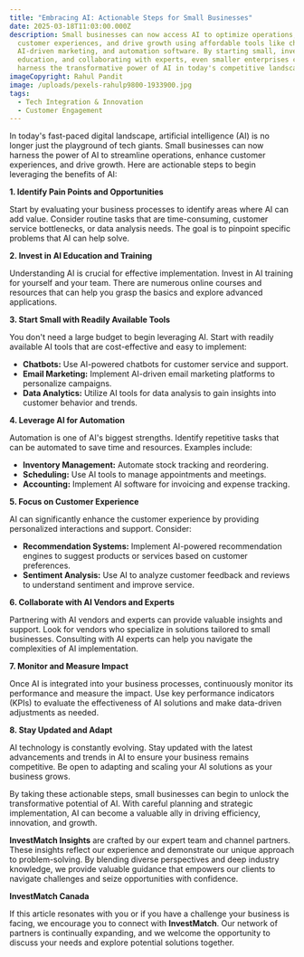 ```yaml
---
title: "Embracing AI: Actionable Steps for Small Businesses"
date: 2025-03-18T11:03:00.000Z
description: Small businesses can now access AI to optimize operations, enhance
  customer experiences, and drive growth using affordable tools like chatbots,
  AI-driven marketing, and automation software. By starting small, investing in
  education, and collaborating with experts, even smaller enterprises can
  harness the transformative power of AI in today's competitive landscape.
imageCopyright: Rahul Pandit
image: /uploads/pexels-rahulp9800-1933900.jpg
tags:
  - Tech Integration & Innovation
  - Customer Engagement
---
```




In today's fast-paced digital landscape, artificial intelligence (AI) is no longer just the playground of tech giants. Small businesses can now harness the power of AI to streamline operations, enhance customer experiences, and drive growth. Here are actionable steps to begin leveraging the benefits of AI:

**1. Identify Pain Points and Opportunities**

Start by evaluating your business processes to identify areas where AI can add value. Consider routine tasks that are time-consuming, customer service bottlenecks, or data analysis needs. The goal is to pinpoint specific problems that AI can help solve.

**2. Invest in AI Education and Training**

Understanding AI is crucial for effective implementation. Invest in AI training for yourself and your team. There are numerous online courses and resources that can help you grasp the basics and explore advanced applications.

**3. Start Small with Readily Available Tools**

You don't need a large budget to begin leveraging AI. Start with readily available AI tools that are cost-effective and easy to implement:

* **Chatbots:** Use AI-powered chatbots for customer service and support.
* **Email Marketing:** Implement AI-driven email marketing platforms to personalize campaigns.
* **Data Analytics:** Utilize AI tools for data analysis to gain insights into customer behavior and trends.

**4. Leverage AI for Automation**

Automation is one of AI's biggest strengths. Identify repetitive tasks that can be automated to save time and resources. Examples include:

* **Inventory Management:** Automate stock tracking and reordering.
* **Scheduling:** Use AI tools to manage appointments and meetings.
* **Accounting:** Implement AI software for invoicing and expense tracking.

**5. Focus on Customer Experience**

AI can significantly enhance the customer experience by providing personalized interactions and support. Consider:

* **Recommendation Systems:** Implement AI-powered recommendation engines to suggest products or services based on customer preferences.
* **Sentiment Analysis:** Use AI to analyze customer feedback and reviews to understand sentiment and improve service.

**6. Collaborate with AI Vendors and Experts**

Partnering with AI vendors and experts can provide valuable insights and support. Look for vendors who specialize in solutions tailored to small businesses. Consulting with AI experts can help you navigate the complexities of AI implementation.

**7. Monitor and Measure Impact**

Once AI is integrated into your business processes, continuously monitor its performance and measure the impact. Use key performance indicators (KPIs) to evaluate the effectiveness of AI solutions and make data-driven adjustments as needed.

**8. Stay Updated and Adapt**

AI technology is constantly evolving. Stay updated with the latest advancements and trends in AI to ensure your business remains competitive. Be open to adapting and scaling your AI solutions as your business grows.

By taking these actionable steps, small businesses can begin to unlock the transformative potential of AI. With careful planning and strategic implementation, AI can become a valuable ally in driving efficiency, innovation, and growth.



**InvestMatch Insights** are crafted by our expert team and channel partners. These insights reflect our experience and demonstrate our unique approach to problem-solving. By blending diverse perspectives and deep industry knowledge, we provide valuable guidance that empowers our clients to navigate challenges and seize opportunities with confidence.

**InvestMatch Canada**

If this article resonates with you or if you have a challenge your business is facing, we encourage you to connect with **InvestMatch**. Our network of partners is continually expanding, and we welcome the opportunity to discuss your needs and explore potential solutions together.

